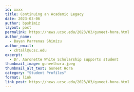 ```yaml
---
id: xxxx
title: Continuing an Academic Legacy
date: 2023-03-06
author: bpshimiz
layout: post
permalink: https://news.ucsc.edu/2023/03/guneet-hora.html
author_name:
  - Bayan Parrenas Shimizu
author_email:
  - chtall@ucsc.edu
excerpt:
  - Dr. Aaronette White Scholarship supports student
thumbnail_image: guneethora.jpeg
thumbnail_alt_text: Guneet Hora
category: "Student Profiles"
format: link
link_post: https://news.ucsc.edu/2023/03/guneet-hora.html
---
```

